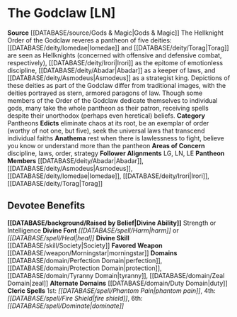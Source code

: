 ﻿---
ability:
- Strength
- Intelligence
ability_boost:
- Strength
- Intelligence
alignment: LN
deity:
- '[[DATABASE/deity/The Godclaw|The Godclaw]]'
- '[[DATABASE/deity/Abadar|Abadar]]'
- '[[DATABASE/deity/Asmodeus|Asmodeus]]'
- '[[DATABASE/deity/Iomedae|Iomedae]]'
- '[[DATABASE/deity/Irori|Irori]]'
- '[[DATABASE/deity/Torag|Torag]]'
deity_category: Pantheons
divine_font: Harm or Heal
domain:
- '[[DATABASE/domain/Duty Domain|Duty]]'
- '[[DATABASE/domain/Perfection Domain|Perfection]]'
- '[[DATABASE/domain/Protection Domain|Protection]]'
- '[[DATABASE/domain/Tyranny Domain|Tyranny]]'
- '[[DATABASE/domain/Zeal Domain|Zeal]]'
favored_weapon: '[[DATABASE/weapon/Morningstar|Morningstar]]'
follower_alignment:
- LG
- LN
- LE
id: '198'
name: The Godclaw
rarity: Common
rus_type_level: null
skill:
- '[[DATABASE/skill/Society|Society]]'
source: '[[DATABASE/source/Gods & Magic|Gods & Magic]]'
trait: null
type: Deity

---
# The Godclaw [LN]

**Source** [[DATABASE/source/Gods & Magic|Gods & Magic]] 
The Hellknight Order of the Godclaw reveres a pantheon of five deities: [[DATABASE/deity/Iomedae|Iomedae]] and [[DATABASE/deity/Torag|Torag]] are seen as Hellknights (concerned with offensive and defensive combat, respectively), [[DATABASE/deity/Irori|Irori]] as the epitome of emotionless discipline, [[DATABASE/deity/Abadar|Abadar]] as a keeper of laws, and [[DATABASE/deity/Asmodeus|Asmodeus]] as a strategist king. Depictions of these deities as part of the Godclaw differ from traditional images, with the deities portrayed as stern, armored paragons of law. Though some members of the Order of the Godclaw dedicate themselves to individual gods, many take the whole pantheon as their patron, receiving spells despite their unorthodox (perhaps even heretical) beliefs.
**Category** Pantheons
**Edicts** eliminate chaos at its root, be an exemplar of order (worthy of not one, but five), seek the universal laws that transcend individual faiths
**Anathema** rest when there is lawlessness to fight, believe you know or understand more than the pantheon
**Areas of Concern** discipline, laws, order, strategy
**Follower Alignments** LG, LN, LE
**Pantheon Members** [[DATABASE/deity/Abadar|Abadar]], [[DATABASE/deity/Asmodeus|Asmodeus]], [[DATABASE/deity/Iomedae|Iomedae]], [[DATABASE/deity/Irori|Irori]], [[DATABASE/deity/Torag|Torag]]

## Devotee Benefits

**[[DATABASE/background/Raised by Belief|Divine Ability]]** Strength or Intelligence
**Divine Font** _[[DATABASE/spell/Harm|harm]]_ or _[[DATABASE/spell/Heal|heal]]_
**Divine Skill** [[DATABASE/skill/Society|Society]]
**Favored Weapon** [[DATABASE/weapon/Morningstar|morningstar]]
**Domains** [[DATABASE/domain/Perfection Domain|perfection]], [[DATABASE/domain/Protection Domain|protection]], [[DATABASE/domain/Tyranny Domain|tyranny]], [[DATABASE/domain/Zeal Domain|zeal]]
**Alternate Domains** [[DATABASE/domain/Duty Domain|duty]]
**Cleric Spells** 1st: _[[DATABASE/spell/Phantom Pain|phantom pain]]_, 4th: _[[DATABASE/spell/Fire Shield|fire shield]]_, 6th: _[[DATABASE/spell/Dominate|dominate]]_
